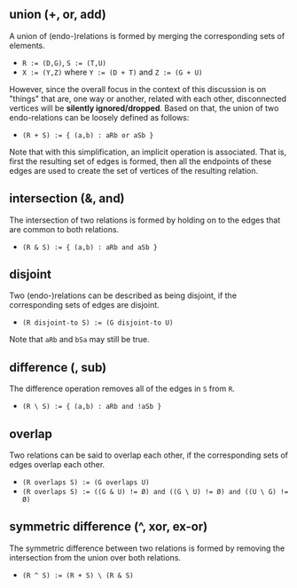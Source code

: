 
<!-- ======================================================================= -->
## union (+, or, add)

A union of (endo-)relations is formed by merging the corresponding sets of
elements.

* `R := (D,G)`, `S := (T,U)`
* `X := (Y,Z)` where `Y := (D + T)` and `Z := (G + U)`

However, since the overall focus in the context of this discussion is on
"things" that are, one way or another, related with each other, disconnected
vertices will be **silently ignored/dropped**. Based on that, the union of
two endo-relations can be loosely defined as follows:

* `(R + S) := { (a,b) : aRb or aSb }`

Note that with this simplification, an implicit operation is associated. That
is, first the resulting set of edges is formed, then all the endpoints of
these edges are used to create the set of vertices of the resulting relation.

<!-- ======================================================================= -->
## intersection (&, and)

The intersection of two relations is formed by holding on to the edges that
are common to both relations.

* `(R & S) := { (a,b) : aRb and aSb }`

<!-- ======================================================================= -->
## disjoint

Two (endo-)relations can be described as being disjoint, if the corresponding
sets of edges are disjoint.

* `(R disjoint-to S) := (G disjoint-to U)`

Note that `aRb` and `bSa` may still be true.

<!-- ======================================================================= -->
## difference (\, sub)

The difference operation removes all of the edges in `S` from `R`.

* `(R \ S) := { (a,b) : aRb and !aSb }`

<!-- ======================================================================= -->
## overlap

Two relations can be said to overlap each other, if the corresponding sets of
edges overlap each other.

* `(R overlaps S) := (G overlaps U)`
* `(R overlaps S) := ((G & U) != Ø) and ((G \ U) != Ø) and ((U \ G) != Ø)`

<!-- ======================================================================= -->
## symmetric difference (^, xor, ex-or)

The symmetric difference between two relations is formed by removing the
intersection from the union over both relations.

* `(R ^ S) := (R + S) \ (R & S)`
